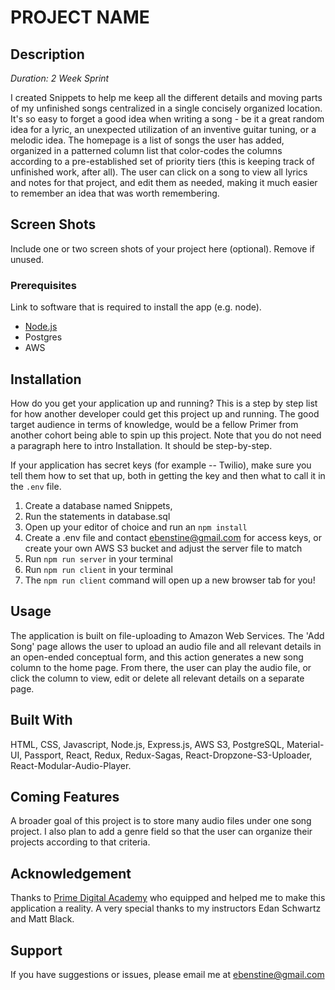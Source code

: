 # PROJECT NAME

## Description

_Duration: 2 Week Sprint_

I created Snippets to help me keep all the different details and moving parts of my unfinished songs centralized in a single concisely organized location.  It's so easy to forget a good idea when writing a song -  be it a great random idea for a lyric, an unexpected utilization of an inventive guitar tuning, or a melodic idea. The homepage is a list of songs the user has added, organized in a patterned column list that color-codes the columns according to a pre-established set of priority tiers (this is keeping track of unfinished work, after all).  The user can click on a song to view all lyrics and notes for that project, and edit them as needed, making it much easier to remember an idea that was worth remembering.
## Screen Shots

Include one or two screen shots of your project here (optional). Remove if unused.

### Prerequisites

Link to software that is required to install the app (e.g. node).

- [Node.js](https://nodejs.org/en/)
- Postgres
- AWS
## Installation

How do you get your application up and running? This is a step by step list for how another developer could get this project up and running. The good target audience in terms of knowledge, would be a fellow Primer from another cohort being able to spin up this project. Note that you do not need a paragraph here to intro Installation. It should be step-by-step.

If your application has secret keys (for example --  Twilio), make sure you tell them how to set that up, both in getting the key and then what to call it in the `.env` file.

1. Create a database named Snippets,
2. Run the statements in database.sql
3. Open up your editor of choice and run an `npm install`
4. Create a .env file and contact ebenstine@gmail.com for access keys, or create your own AWS S3 bucket and adjust the server file to match
5. Run `npm run server` in your terminal
6. Run `npm run client` in your terminal
7. The `npm run client` command will open up a new browser tab for you!

## Usage
The application is built on file-uploading to Amazon Web Services.  The 'Add Song' page allows the user to upload an audio file and all relevant details in an open-ended conceptual form, and this action generates a new song column to the home page.  From there, the user can play the audio file, or click the column to view, edit or delete all relevant details on a separate page.

## Built With

HTML, CSS, Javascript, Node.js, Express.js, AWS S3, PostgreSQL, Material-UI, Passport, React, Redux, Redux-Sagas, React-Dropzone-S3-Uploader, React-Modular-Audio-Player.

## Coming Features
A broader goal of this project is to store many audio files under one song project.  I also plan to add a genre field so that the user can organize their projects according to that criteria.

## Acknowledgement
Thanks to [Prime Digital Academy](www.primeacademy.io) who equipped and helped me to make this application a reality. A very special thanks to my instructors Edan Schwartz and Matt Black.

## Support
If you have suggestions or issues, please email me at ebenstine@gmail.com

